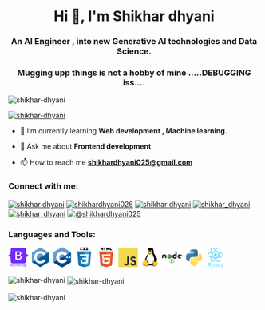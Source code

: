 <h1 align="center">Hi 👋, I'm Shikhar dhyani</h1>
<h3 align="center">An AI Engineer , into new Generative AI technologies and Data Science.</h3>
<h3 align="center">Mugging upp  things is not a hobby of mine .....DEBUGGING iss....</h3>

<p align="left"> <img src="https://komarev.com/ghpvc/?username=shikhar-dhyani&label=Profile%20views&color=0e75b6&style=flat" alt="shikhar-dhyani" /> </p>

<p align="left"> <a href="https://github.com/ryo-ma/github-profile-trophy"><img src="https://github-profile-trophy.vercel.app/?username=shikhar-dhyani" alt="shikhar-dhyani" /></a> </p>

- 🌱 I’m currently learning **Web development , Machine learning.**


- 💬 Ask me about **Frontend development**                                            

- 📫 How to reach me **shikhardhyani025@gmail.com**

<h3 align="left">Connect with me:</h3>
<p align="left">
<a href="https://linkedin.com/in/shikhar dhyani" target="blank"><img align="center" src="https://raw.githubusercontent.com/rahuldkjain/github-profile-readme-generator/master/src/images/icons/Social/linked-in-alt.svg" alt="shikhar dhyani" height="30" width="40" /></a>
<a href="https://instagram.com/shikhardhyani026" target="blank"><img align="center" src="https://raw.githubusercontent.com/rahuldkjain/github-profile-readme-generator/master/src/images/icons/Social/instagram.svg" alt="shikhardhyani026" height="30" width="40" /></a>
<a href="https://www.youtube.com/c/shikhar dhyani" target="blank"><img align="center" src="https://raw.githubusercontent.com/rahuldkjain/github-profile-readme-generator/master/src/images/icons/Social/youtube.svg" alt="shikhar dhyani" height="30" width="40" /></a>
<a href="https://www.codechef.com/users/sdhyani" target="blank"><img align="center" src="https://cdn.jsdelivr.net/npm/simple-icons@3.1.0/icons/codechef.svg" alt="shikhar_dhyani" height="30" width="40" /></a>
<a href="https://www.leetcode.com/shikhar_dhyani" target="blank"><img align="center" src="https://raw.githubusercontent.com/rahuldkjain/github-profile-readme-generator/master/src/images/icons/Social/leet-code.svg" alt="shikhar_dhyani" height="30" width="40" /></a>
<a href="https://www.hackerearth.com/@shikhardhyani025" target="blank"><img align="center" src="https://raw.githubusercontent.com/rahuldkjain/github-profile-readme-generator/master/src/images/icons/Social/hackerearth.svg" alt="@shikhardhyani025" height="30" width="40" /></a>
</p>

<h3 align="left">Languages and Tools:</h3>
<p align="left"> <a href="https://getbootstrap.com" target="_blank" rel="noreferrer"> <img src="https://raw.githubusercontent.com/devicons/devicon/master/icons/bootstrap/bootstrap-plain-wordmark.svg" alt="bootstrap" width="40" height="40"/> </a> <a href="https://www.cprogramming.com/" target="_blank" rel="noreferrer"> <img src="https://raw.githubusercontent.com/devicons/devicon/master/icons/c/c-original.svg" alt="c" width="40" height="40"/> </a> <a href="https://www.w3schools.com/cpp/" target="_blank" rel="noreferrer"> <img src="https://raw.githubusercontent.com/devicons/devicon/master/icons/cplusplus/cplusplus-original.svg" alt="cplusplus" width="40" height="40"/> </a> <a href="https://www.w3schools.com/css/" target="_blank" rel="noreferrer"> <img src="https://raw.githubusercontent.com/devicons/devicon/master/icons/css3/css3-original-wordmark.svg" alt="css3" width="40" height="40"/> </a> <a href="https://www.w3.org/html/" target="_blank" rel="noreferrer"> <img src="https://raw.githubusercontent.com/devicons/devicon/master/icons/html5/html5-original-wordmark.svg" alt="html5" width="40" height="40"/> </a> <a href="https://developer.mozilla.org/en-US/docs/Web/JavaScript" target="_blank" rel="noreferrer"> <img src="https://raw.githubusercontent.com/devicons/devicon/master/icons/javascript/javascript-original.svg" alt="javascript" width="40" height="40"/> </a> <a href="https://www.linux.org/" target="_blank" rel="noreferrer"> <img src="https://raw.githubusercontent.com/devicons/devicon/master/icons/linux/linux-original.svg" alt="linux" width="40" height="40"/> </a> <a href="https://nodejs.org" target="_blank" rel="noreferrer"> <img src="https://raw.githubusercontent.com/devicons/devicon/master/icons/nodejs/nodejs-original-wordmark.svg" alt="nodejs" width="40" height="40"/> </a> <a href="https://www.python.org" target="_blank" rel="noreferrer"> <img src="https://raw.githubusercontent.com/devicons/devicon/master/icons/python/python-original.svg" alt="python" width="40" height="40"/> </a> <a href="https://reactjs.org/" target="_blank" rel="noreferrer"> <img src="https://raw.githubusercontent.com/devicons/devicon/master/icons/react/react-original-wordmark.svg" alt="react" width="40" height="40"/> </a> </p>

<p><img align="left" src="https://github-readme-stats.vercel.app/api/top-langs?username=shikhar-dhyani&show_icons=true&locale=en&layout=compact" alt="shikhar-dhyani" /></p>

<p>&nbsp;<img align="center" src="https://github-readme-stats.vercel.app/api?username=shikhar-dhyani&show_icons=true&locale=en" alt="shikhar-dhyani" /></p>

<p><img align="center" src="https://github-readme-streak-stats.herokuapp.com/?user=shikhar-dhyani&" alt="shikhar-dhyani" /></p>
